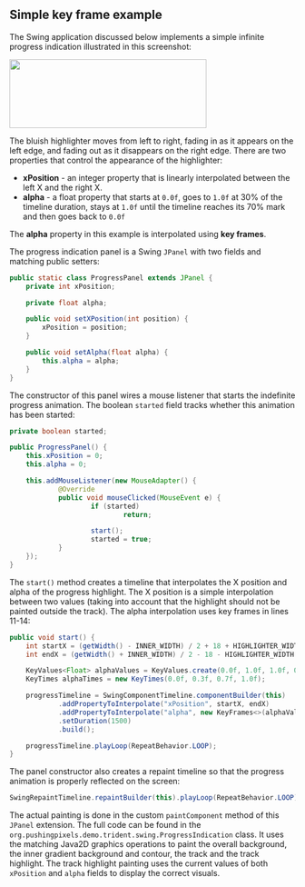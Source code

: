 ## Simple key frame example

The Swing application discussed below implements a simple infinite progress indication illustrated in this screenshot:

<img src="https://raw.githubusercontent.com/kirill-grouchnikov/radiance/sunshine/docs/images/trident/progressindication.png" width="347" height="121" />

The bluish highlighter moves from left to right, fading in as it appears on the left edge, and fading out as it disappears on the right edge. There are two properties that control the appearance of the highlighter:

* **xPosition** - an integer property that is linearly interpolated between the left X and the right X.
* **alpha** - a float property that starts at `0.0f`, goes to `1.0f` at 30% of the timeline duration, stays at `1.0f` until the timeline reaches its 70% mark and then goes back to `0.0f`

The **alpha** property in this example is interpolated using **key frames**.

The progress indication panel is a Swing `JPanel` with two fields and matching public setters:

```java
public static class ProgressPanel extends JPanel {
	private int xPosition;

	private float alpha;

	public void setXPosition(int position) {
		xPosition = position;
	}

	public void setAlpha(float alpha) {
		this.alpha = alpha;
	}
}
```

The constructor of this panel wires a mouse listener that starts the indefinite progress animation. The boolean `started` field tracks whether this animation has been started:

```java
private boolean started;

public ProgressPanel() {
	this.xPosition = 0;
	this.alpha = 0;

	this.addMouseListener(new MouseAdapter() {
			@Override
			public void mouseClicked(MouseEvent e) {
					if (started)
							return;

					start();
					started = true;
			}
	});
}
```

The `start()` method creates a timeline that interpolates the X position and alpha of the progress highlight. The X position is a simple interpolation between two values (taking into account that the highlight should not be painted outside the track). The alpha interpolation uses key frames in lines 11-14:

```java
public void start() {
	int startX = (getWidth() - INNER_WIDTH) / 2 + 18 + HIGHLIGHTER_WIDTH / 2;
	int endX = (getWidth() + INNER_WIDTH) / 2 - 18 - HIGHLIGHTER_WIDTH / 2;

	KeyValues<Float> alphaValues = KeyValues.create(0.0f, 1.0f, 1.0f, 0.0f);
	KeyTimes alphaTimes = new KeyTimes(0.0f, 0.3f, 0.7f, 1.0f);

	progressTimeline = SwingComponentTimeline.componentBuilder(this)
			.addPropertyToInterpolate("xPosition", startX, endX)
			.addPropertyToInterpolate("alpha", new KeyFrames<>(alphaValues, alphaTimes))
			.setDuration(1500)
			.build();

	progressTimeline.playLoop(RepeatBehavior.LOOP);
}
```

The panel constructor also creates a repaint timeline so that the progress animation is properly reflected on the screen:
```java
SwingRepaintTimeline.repaintBuilder(this).playLoop(RepeatBehavior.LOOP);
```

The actual painting is done in the custom `paintComponent` method of this `JPanel` extension. The full code can be found in the `org.pushingpixels.demo.trident.swing.ProgressIndication` class. It uses the matching Java2D graphics operations to paint the overall background, the inner gradient background and contour, the track and the track highlight. The track highlight painting uses the current values of both `xPosition` and `alpha` fields to display the correct visuals.
